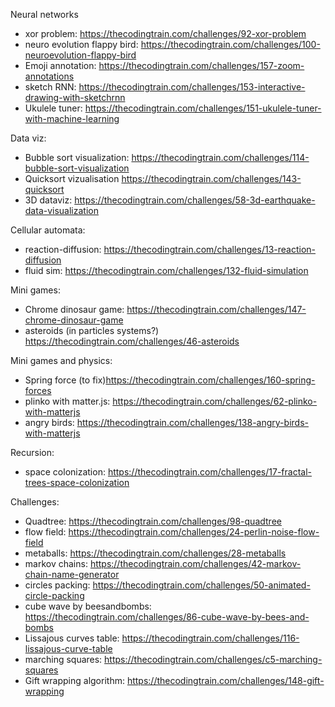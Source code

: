 Neural networks
  - xor problem: https://thecodingtrain.com/challenges/92-xor-problem
  - neuro evolution flappy bird: https://thecodingtrain.com/challenges/100-neuroevolution-flappy-bird
  - Emoji annotation: https://thecodingtrain.com/challenges/157-zoom-annotations
  - sketch RNN: https://thecodingtrain.com/challenges/153-interactive-drawing-with-sketchrnn
  - Ukulele tuner: https://thecodingtrain.com/challenges/151-ukulele-tuner-with-machine-learning

Data viz: 
  - Bubble sort visualization: https://thecodingtrain.com/challenges/114-bubble-sort-visualization
  - Quicksort vizualisation https://thecodingtrain.com/challenges/143-quicksort
  - 3D dataviz: https://thecodingtrain.com/challenges/58-3d-earthquake-data-visualization

Cellular automata:
  - reaction-diffusion: https://thecodingtrain.com/challenges/13-reaction-diffusion 
  - fluid sim: https://thecodingtrain.com/challenges/132-fluid-simulation

Mini games: 
  - Chrome dinosaur game: https://thecodingtrain.com/challenges/147-chrome-dinosaur-game
  - asteroids (in particles systems?) https://thecodingtrain.com/challenges/46-asteroids

Mini games and physics: 
  - Spring force (to fix)https://thecodingtrain.com/challenges/160-spring-forces
  - plinko with matter.js: https://thecodingtrain.com/challenges/62-plinko-with-matterjs
  - angry birds: https://thecodingtrain.com/challenges/138-angry-birds-with-matterjs
  
Recursion:
  - space colonization: https://thecodingtrain.com/challenges/17-fractal-trees-space-colonization 

Challenges: 
  - Quadtree: https://thecodingtrain.com/challenges/98-quadtree
  - flow field: https://thecodingtrain.com/challenges/24-perlin-noise-flow-field
  - metaballs: https://thecodingtrain.com/challenges/28-metaballs
  - markov chains: https://thecodingtrain.com/challenges/42-markov-chain-name-generator
  - circles packing: https://thecodingtrain.com/challenges/50-animated-circle-packing
  - cube wave by beesandbombs: https://thecodingtrain.com/challenges/86-cube-wave-by-bees-and-bombs
  - Lissajous curves table: https://thecodingtrain.com/challenges/116-lissajous-curve-table
  - marching squares: https://thecodingtrain.com/challenges/c5-marching-squares
  - Gift wrapping algorithm: https://thecodingtrain.com/challenges/148-gift-wrapping
